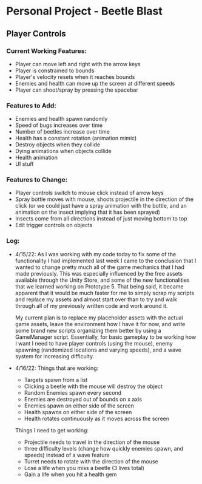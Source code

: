 # Personal Project - Beetle Blast
## Player Controls
### Current Working Features:
- Player can move left and right with the arrow keys
- Player is constrained to bounds
- Player's velocity resets when it reaches bounds
- Enemies and health can move up the screen at different speeds
- Player can shoot/spray by pressing the spacebar
### Features to Add:
- Enemies and health spawn randomly
- Speed of bugs increases over time
- Number of beetles increase over time
- Health has a constant rotation (animation mimic)
- Destroy objects when they collide
- Dying animations when objects collide
- Health animation
- UI stuff 
### Features to Change:
- Player controls switch to mouse click instead of arrow keys
- Spray bottle moves with mouse, shoots projectile in the direction of the click (or we could just have a spray animation with the bottle, and an animation on the insect implying that it has been sprayed)
- Insects come from all directions instead of just moving bottom to top
- Edit trigger controls on objects

### Log:
- 4/15/22: As I was working with my code today to fix some of the functionality I had implemented last week I came to the conclusion that I wanted to change pretty much all of the game mechanics that I had made previously. This was especially influenced by the free assets available through the Unity Store, and some of the new functionalities that we learned working on Prototype 5. That being said, it became apparent that it would be much faster for me to simply scrap my scripts and replace my assets and almost start over than to try and walk through all of my previously written code and work around it.

    My current plan is to replace my placeholder assets with the actual game assets, leave the environment how I have it for now, and write some brand new scripts organizing them better  by using a GameManager script. Essentially, for basic gameplay to be working how I want I need to have player controls (using the mouse), enemy spawning (randomized locations and varying speeds), and a wave system for increasing difficulty. 

- 4/16/22: Things that are working: 
    - Targets spawn from a list
    - Clicking a beetle with the mouse will destroy the object
    - Random Enemies spawn every second
    - Enemies are destroyed out of bounds on x axis
    - Enemies spawn on either side of the screen
    - Health spawns on either side of the screen
    - Health rotates continuously as it moves across the screen
   
   Things I need to get working:
    - Projectile needs to travel in the direction of the mouse
    - three difficulty levels (change how quickly enemies spawn, and speeds) instead of a wave feature
    - Turret needs to rotate with the direction of the mouse
    - Lose a life when you miss a beetle (3 lives total)
    - Gain a life when you hit a health gem










